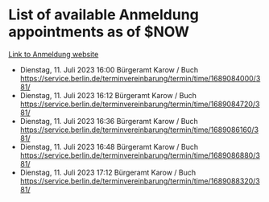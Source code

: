 # List of available Anmeldung appointments as of $NOW
[Link to Anmeldung website](https://service.berlin.de/terminvereinbarung/termin/tag.php?termin=1&anliegen[]=120686&dienstleisterlist=122210,122217,327316,122219,327312,122227,327314,122231,327346,122243,327348,122254,122252,329742,122260,329745,122262,329748,122271,327278,122273,327274,122277,327276,330436,122280,327294,122282,327290,122284,327292,122291,327270,122285,327266,122286,327264,122296,327268,150230,329760,122297,327286,122294,327284,122312,329763,122314,329775,122304,327330,122311,327334,122309,327332,317869,122281,327352,122279,329772,122283,122276,327324,122274,327326,122267,329766,122246,327318,122251,327320,122257,327322,122208,327298,122226,327300&herkunft=http%3A%2F%2Fservice.berlin.de%2Fdienstleistung%2F120686%2F)
- Dienstag, 11. Juli 2023 16:00 Bürgeramt Karow / Buch https://service.berlin.de/terminvereinbarung/termin/time/1689084000/381/
- Dienstag, 11. Juli 2023 16:12 Bürgeramt Karow / Buch https://service.berlin.de/terminvereinbarung/termin/time/1689084720/381/
- Dienstag, 11. Juli 2023 16:36 Bürgeramt Karow / Buch https://service.berlin.de/terminvereinbarung/termin/time/1689086160/381/
- Dienstag, 11. Juli 2023 16:48 Bürgeramt Karow / Buch https://service.berlin.de/terminvereinbarung/termin/time/1689086880/381/
- Dienstag, 11. Juli 2023 17:12 Bürgeramt Karow / Buch https://service.berlin.de/terminvereinbarung/termin/time/1689088320/381/
